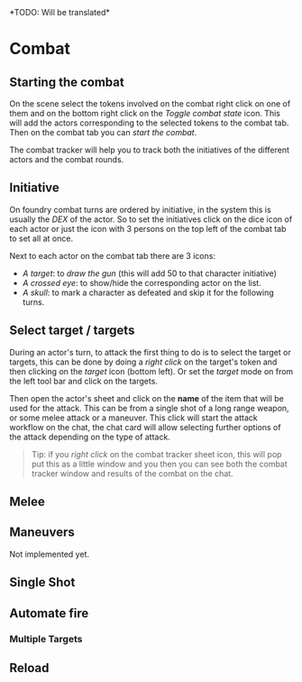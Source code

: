 <!--- This file is auto generated from module/manual/de/combat.md -->*TODO: Will be translated*

# Combat

## Starting the combat

On the scene select the tokens involved on the combat right click on one of them and on the bottom right click on the _Toggle combat state_ icon. This will add the actors corresponding to the selected tokens to the combat tab.
Then on the combat tab you can _start the combat_.

The combat tracker will help you to track both the initiatives of the different actors and the combat rounds.

## Initiative

On foundry combat turns are ordered by initiative, in the system this is usually the _DEX_ of the actor. So to set the initiatives click on the dice icon of each actor or just the icon with 3 persons on the top left of the combat tab to set all at once.

Next to each actor on the combat tab there are 3 icons:

- _A target_: to _draw the gun_ (this will add 50 to that character initiative)
- _A crossed eye_: to show/hide the corresponding actor on the list.
- _A skull_: to mark a character as defeated and skip it for the following turns.

## Select target / targets

During an actor's turn, to attack the first thing to do is to select the target or targets, this can be done by doing a _right click_ on the target's token and then clicking on the _target_ icon (bottom left). Or set the _target_ mode on from the left tool bar and click on the targets.

Then open the actor's sheet and click on the **name** of the item that will be used for the attack. This can be from a single shot of a long range weapon, or some melee attack or a maneuver.
This click will start the attack workflow on the chat, the chat card will allow selecting further options of the attack depending on the type of attack.

> Tip: if you _right click_ on the combat tracker sheet icon, this will pop put this as a little window and you then you can see both the combat tracker window and results of the combat on the chat.

## Melee

## Maneuvers

Not implemented yet.

## Single Shot

## Automate fire

### Multiple Targets

## Reload
